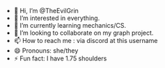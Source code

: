 - 👋 Hi, I’m @TheEvilGrin
- 👀 I’m interested in everything.
- 🌱 I’m currently learning mechanics/CS.
- 💞️ I’m looking to collaborate on my graph project.
- 📫 How to reach me : via discord at this username
- 😄 Pronouns: she/they
- ⚡ Fun fact: I have 1.75 shoulders

<!---
TheEvilGrin/TheEvilGrin is a ✨ special ✨ repository because its `README.md` (this file) appears on your GitHub profile.
You can click the Preview link to take a look at your changes.
--->
